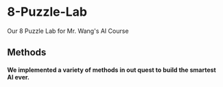 # 8-Puzzle-Lab
Our 8 Puzzle Lab for Mr. Wang's AI Course

## Methods
#### We implemented a variety of methods in out quest to build the smartest AI ever.